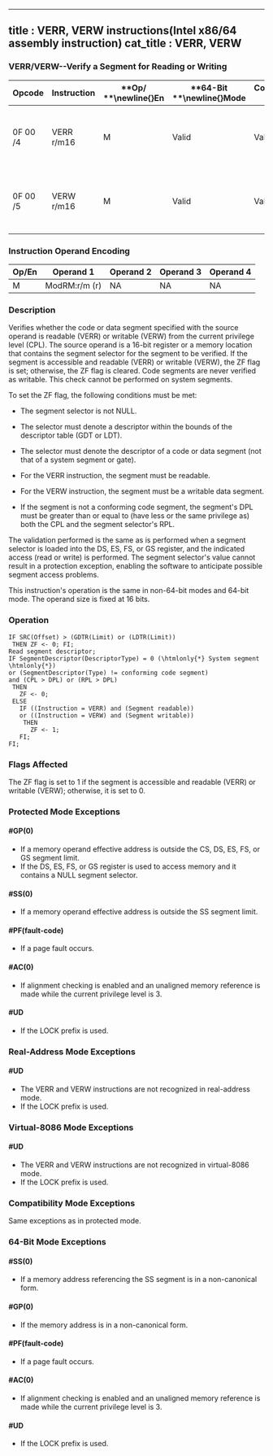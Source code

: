 ----------------------------
title : VERR, VERW instructions(Intel x86/64 assembly instruction)
cat_title : VERR, VERW
----------------------------
### VERR/VERW--Verify a Segment for Reading or Writing


|**Opcode**|**Instruction**|**Op/ **\newline{}**En**|**64-Bit **\newline{}**Mode**|**Compat/**\newline{}**Leg Mode**|**Description**|
|----------|---------------|------------------------|-----------------------------|---------------------------------|---------------|
|0F 00 /4|VERR r/m16|M|Valid|Valid|Set ZF=1 if segment specified with r/m16 can be read.|
|0F 00 /5|VERW r/m16|M|Valid|Valid|Set ZF=1 if segment specified with r/m16 can be written.|
### Instruction Operand Encoding


|Op/En|Operand 1|Operand 2|Operand 3|Operand 4|
|-----|---------|---------|---------|---------|
|M|ModRM:r/m (r)|NA|NA|NA|
### Description


Verifies whether the code or data segment specified with the source operand is readable (VERR) or writable (VERW) from the current privilege level (CPL). The source operand is a 16-bit register or a memory location that contains the segment selector for the segment to be verified. If the segment is accessible and readable (VERR) or writable (VERW), the ZF flag is set; otherwise, the ZF flag is cleared. Code segments are never verified as writable. This check cannot be performed on system segments. 

To set the ZF flag, the following conditions must be met:

*  The segment selector is not NULL.

*  The selector must denote a descriptor within the bounds of the descriptor table (GDT or LDT).

*  The selector must denote the descriptor of a code or data segment (not that of a system segment or gate).

*  For the VERR instruction, the segment must be readable.

*  For the VERW instruction, the segment must be a writable data segment.

*  If the segment is not a conforming code segment, the segment's DPL must be greater than or equal to (have less or the same privilege as) both the CPL and the segment selector's RPL.

The validation performed is the same as is performed when a segment selector is loaded into the DS, ES, FS, or GS register, and the indicated access (read or write) is performed. The segment selector's value cannot result in a protection exception, enabling the software to anticipate possible segment access problems.

This instruction's operation is the same in non-64-bit modes and 64-bit mode. The operand size is fixed at 16 bits.


### Operation

```info-verb
IF SRC(Offset) > (GDTR(Limit) or (LDTR(Limit))
 THEN ZF <- 0; FI;
Read segment descriptor;
IF SegmentDescriptor(DescriptorType) = 0 (\htmlonly{*} System segment \htmlonly{*})
or (SegmentDescriptor(Type) != conforming code segment) 
and (CPL > DPL) or (RPL > DPL)
 THEN
   ZF <- 0;
 ELSE
   IF ((Instruction = VERR) and (Segment readable))
   or ((Instruction = VERW) and (Segment writable))
    THEN 
      ZF <- 1;
   FI;
FI;
```
### Flags Affected


The ZF flag is set to 1 if the segment is accessible and readable (VERR) or writable (VERW); otherwise, it is set to 0.


### Protected Mode Exceptions

#### #GP(0)
* If a memory operand effective address is outside the CS, DS, ES, FS, or GS segment limit.
* If the DS, ES, FS, or GS register is used to access memory and it contains a NULL segment selector.

#### #SS(0)
* If a memory operand effective address is outside the SS segment limit.

#### #PF(fault-code)
* If a page fault occurs.

#### #AC(0)
* If alignment checking is enabled and an unaligned memory reference is made while the current privilege level is 3.

#### #UD
* If the LOCK prefix is used.

### Real-Address Mode Exceptions

#### #UD
* The VERR and VERW instructions are not recognized in real-address mode.
* If the LOCK prefix is used.

### Virtual-8086 Mode Exceptions

#### #UD
* The VERR and VERW instructions are not recognized in virtual-8086 mode.
* If the LOCK prefix is used.

### Compatibility Mode Exceptions



Same exceptions as in protected mode.


### 64-Bit Mode Exceptions

#### #SS(0)
* If a memory address referencing the SS segment is in a non-canonical form.

#### #GP(0)
* If the memory address is in a non-canonical form.

#### #PF(fault-code)
* If a page fault occurs.

#### #AC(0)
* If alignment checking is enabled and an unaligned memory reference is made while the current privilege level is 3.

#### #UD
* If the LOCK prefix is used.
